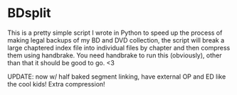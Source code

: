 # BDsplit
This is a pretty simple script I wrote in Python to speed up the process of making legal backups of my BD and DVD collection, the script will break a large chaptered index file into individual files by chapter and then compress them using handbrake. You need handbrake to run this (obviously), other than that it should be good to go. &lt;3

UPDATE:
now w/ half baked segment linking, have external OP and ED like the cool kids! Extra compression!

